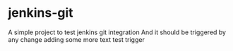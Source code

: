 # jenkins-git
A simple project to test jenkins git integration
And it should be triggered by any change
adding some more text
test trigger

